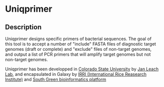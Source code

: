 # Uniqprimer

## Description

Uniqprimer designs specific primers of bacterial sequences. The goal of this tool is to accept a number of "include" FASTA files of diagnostic target genomes (draft or complete) and "exclude" files of non-target genomes, and output a list of PCR primers that will amplify target genomes but not non-target genomes.

Uniqprimer has been developped in [Colorado State University](https://www.colostate.edu/) by [Jan Leach Lab](http://leachlab.agsci.colostate.edu/), and encapsulated in Galaxy by [IRRI (International Rice Reasearch Institute)](http://irri.org/) and [South Green bioinformatics platform](http://www.southgreen.fr)
